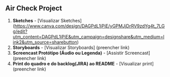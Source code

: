 ## Air Check Project
1. **Sketches** - [Visualizar Sketches] (https://www.canva.com/design/DAGPdL1jPiE/yGPMJjDrRV9zdYg4t_7LGg/edit?utm_content=DAGPdL1jPiE&utm_campaign=designshare&utm_medium=link2&utm_source=sharebutton)
2. **Storyboards** - [Visualizar Storyboards] (preencher link)
3. **Screencast Protótipo (Áudio ou Legenda)** - [Assistir Screencast] (preencher link)
4. **Print do quadro e do backlog(JIRA) ao README** - [Visualizar print] (preencher link)
